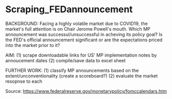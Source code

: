 # Scraping_FEDannouncement
BACKGROUND: Facing a highly volatile market due to COVID19, the market's full attention is on Chair Jerome Powell's mouth. Which MP announcement was successul/unsuccessful in acheving its policy goal? Is the FED's official announcement significant or are the expectations priced into the market prior to it? 

AIM:
(1) scrape downloadable links for US' MP implementation notes by annoucement dates
(2) compile/save data to excel sheet

FURTHER WORK:
(1) classify MP announcements based on the extent/unconventionality (create a scoreboard?)
(2) evaluate the market resopnse to each

Source:
https://www.federalreserve.gov/monetarypolicy/fomccalendars.htm

